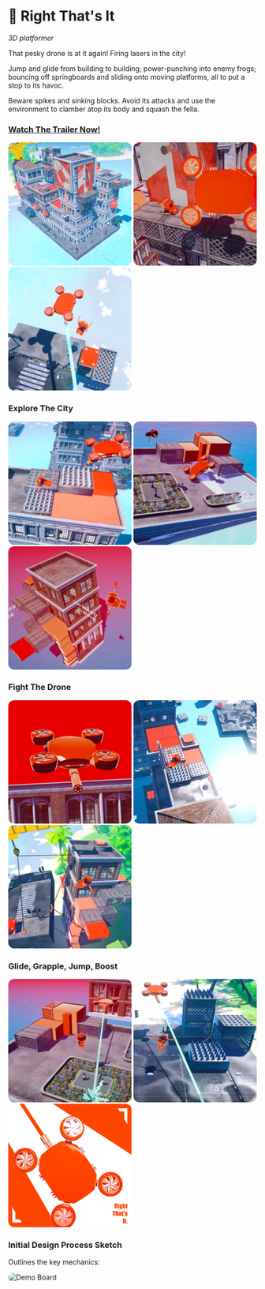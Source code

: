 # 🏢 Right That's It
<i>3D platformer</i>

That pesky drone is at it again! Firing lasers in the city!

Jump and glide from building to building; power-punching into enemy frogs; bouncing off
springboards and sliding onto moving platforms, all to put a stop to its havoc.

Beware spikes and sinking blocks. Avoid its attacks and use the environment to clamber
atop its body and squash the fella.

### [Watch The Trailer Now!](https://drive.google.com/file/d/1nuTgb25DW_W3_slszHuMdmmYxsjFNlBb/view?usp=sharing)

<p align="left">
<img src="Images/Image9.png" alt="Screenshot" style="border-radius: 12px; width: 250px;">
<img src="Images/Image11.png" alt="Screenshot" style="border-radius: 12px; width: 250px;">
<img src="Images/Image3.png" alt="Screenshot" style="border-radius: 12px; width: 250px;">
</p>

### Explore The City

<p align="left">
<img src="Images/Image5.png" alt="Screenshot" style="border-radius: 12px; width: 250px;">
<img src="Images/Image8.png" alt="Screenshot" style="border-radius: 12px; width: 250px;">
<img src="Images/Image1.png" alt="Screenshot" style="border-radius: 12px; width: 250px;">
</p>

### Fight The Drone

<p align="left">
<img src="Images/Image7.png" alt="Screenshot" style="border-radius: 12px; width: 250px;">
<img src="Images/Image10.png" alt="Screenshot" style="border-radius: 12px; width: 250px;">
<img src="Images/Image6.png" alt="Screenshot" style="border-radius: 12px; width: 250px;">
</p>

### Glide, Grapple, Jump, Boost

<p align="left">
<img src="Images/Image2.png" alt="Screenshot" style="border-radius: 12px; width: 250px;">
<img src="Images/Image4.png" alt="Screenshot" style="border-radius: 12px; width: 250px;">
<img src="Images/Image12.png" alt="Screenshot" style="border-radius: 12px; width: 250px;">
</p>

### Initial Design Process Sketch
Outlines the key mechanics:

<img src="Right%20That's%20It/Right%20That's%20It%20Board.png" alt="Demo Board" style="border-radius: 12px; width: 700px;">
